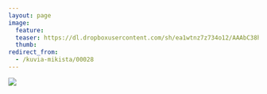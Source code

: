 ```yaml
---
layout: page
image:
  feature:
  teaser: https://dl.dropboxusercontent.com/sh/ea1wtnz7z734o12/AAAbC38h0YIDI7Kc5CVo_izma/mikin-kuvat/2/DSC08886-245px.jpg
  thumb:
redirect_from:
  - /kuvia-mikista/00028
---
```


[![](https://dl.dropboxusercontent.com/sh/ea1wtnz7z734o12/AAC481d9CvCLfc4JRJeigPBxa/mikin-kuvat/2/DSC08886-800px.jpg)](https://dl.dropboxusercontent.com/sh/ea1wtnz7z734o12/AABRt0qqo6jyQ4-fQ4dbn4Yla/mikin-kuvat/2/DSC08886.jpg)
